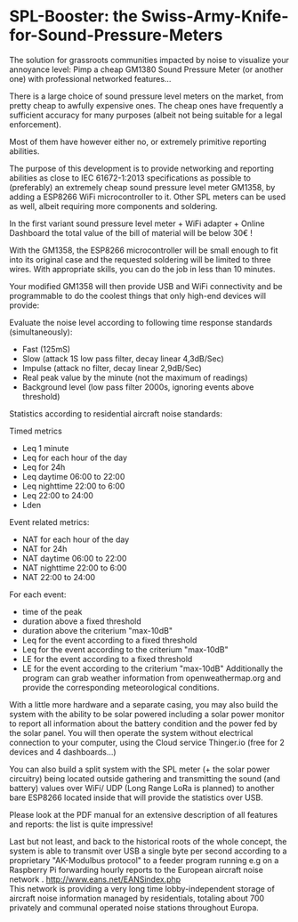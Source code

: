 # SPL-Booster: the Swiss-Army-Knife-for-Sound-Pressure-Meters
The solution for grassroots communities impacted by noise to visualize your annoyance level: 
Pimp a cheap GM1380 Sound Pressure Meter (or another one) with professional networked features...

There is a large choice of sound pressure level meters on the market, from pretty cheap to awfully expensive ones.
The cheap ones have frequently a sufficient accuracy for many purposes (albeit not being suitable for a legal enforcement). 

Most of them have however either no, or extremely primitive reporting abilities.

The purpose of this development is to provide networking and reporting abilities as close to IEC 61672-1:2013 specifications as possible to (preferably) an extremely cheap sound pressure level meter GM1358, by adding a ESP8266 WiFi microcontroller to it. Other SPL meters can be used as well, albeit requiring more components and soldering.

In the first variant sound pressure level meter + WiFi adapter + Online Dashboard the total value of the bill of material will be below 30€ !

With the GM1358, the ESP8266 microcontroller will be small enough to fit into its original case and the requested soldering will be limited to three wires.
With appropriate skills, you can do the job in less than 10 minutes.

Your modified GM1358 will then provide USB and WiFi connectivity and be programmable to do the coolest things that only high-end devices will provide:

Evaluate the noise level according to following time response standards (simultaneously):
-	Fast     (125mS)
-	Slow     (attack 1S low pass filter, decay linear 4,3dB/Sec)
-	Impulse  (attack no filter,          decay linear 2,9dB/Sec)
-	Real peak value by the minute (not the maximum of readings)
- Background level (low pass filter 2000s, ignoring events above threshold)
 
Statistics according to residential aircraft noise standards:

Timed metrics
-	Leq 1 minute
-	Leq for each hour of the day
-	Leq for 24h
-	Leq daytime 06:00 to 22:00
-	Leq nighttime 22:00 to 6:00
-	Leq 22:00 to 24:00
-	Lden

Event related metrics:
-	NAT for each hour of the day
-	NAT for 24h
-	NAT daytime 06:00 to 22:00
-	NAT nighttime 22:00 to 6:00
-	NAT 22:00 to 24:00

For each event:
- time of the peak
- duration above a fixed threshold
- duration above the criterium "max-10dB"
- Leq for the event according to a fixed threshold
- Leq for the event according to the criterium "max-10dB"
- LE for the event according to a fixed threshold
- LE for the event according to the criterium "max-10dB"
Additionally the program can grab weather information from openweathermap.org and provide the corresponding meteorological conditions.

With a little more hardware and a separate casing, you may also build the system with the ability to be solar powered including a solar power monitor to report all information about the battery condition and the power fed by the solar panel.
You will then operate the system without electrical connection to your computer, using the Cloud service Thinger.io (free for 2 devices and 4 dashboards...)

You can also build a split system with the SPL meter (+ the solar power circuitry) being located outside gathering and transmitting the sound (and battery)  values over WiFi/ UDP (Long Range LoRa is planned)  to  another bare ESP8266 located inside that will provide the statistics over USB.

Please look at the PDF manual for an extensive description of all features and reports: the list is quite impressive!

Last but not least, and back to the historical roots of the whole concept, the system is able to transmit over USB a single byte per second according to a proprietary "AK-Modulbus protocol" to a feeder program running e.g on a Raspberry Pi forwarding hourly reports to  the European aircraft noise network . http://www.eans.net/EANSindex.php  
This network is providing a very long time lobby-independent storage of aircraft noise information managed by residentials, totaling about 700 privately and communal operated noise stations throughout Europa.


